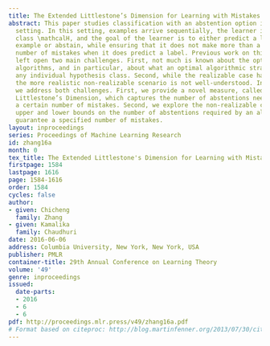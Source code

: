 ```yaml
---
title: The Extended Littlestone’s Dimension for Learning with Mistakes and Abstentions
abstract: This paper studies classification with an abstention option in the online
  setting. In this setting, examples arrive sequentially, the learner is given a hypothesis
  class \mathcalH, and the goal of the learner is to either predict a label on each
  example or abstain, while ensuring that it does not make more than a pre-specified
  number of mistakes when it does predict a label. Previous work on this problem has
  left open two main challenges. First, not much is known about the optimality of
  algorithms, and in particular, about what an optimal algorithmic strategy is for
  any individual hypothesis class. Second, while the realizable case has been studied,
  the more realistic non-realizable scenario is not well-understood. In this paper,
  we address both challenges. First, we provide a novel measure, called the Extended
  Littlestone’s Dimension, which captures the number of abstentions needed to ensure
  a certain number of mistakes. Second, we explore the non-realizable case, and provide
  upper and lower bounds on the number of abstentions required by an algorithm to
  guarantee a specified number of mistakes.
layout: inproceedings
series: Proceedings of Machine Learning Research
id: zhang16a
month: 0
tex_title: The Extended Littlestone's Dimension for Learning with Mistakes and Abstentions
firstpage: 1584
lastpage: 1616
page: 1584-1616
order: 1584
cycles: false
author:
- given: Chicheng
  family: Zhang
- given: Kamalika
  family: Chaudhuri
date: 2016-06-06
address: Columbia University, New York, New York, USA
publisher: PMLR
container-title: 29th Annual Conference on Learning Theory
volume: '49'
genre: inproceedings
issued:
  date-parts:
  - 2016
  - 6
  - 6
pdf: http://proceedings.mlr.press/v49/zhang16a.pdf
# Format based on citeproc: http://blog.martinfenner.org/2013/07/30/citeproc-yaml-for-bibliographies/
---
```

